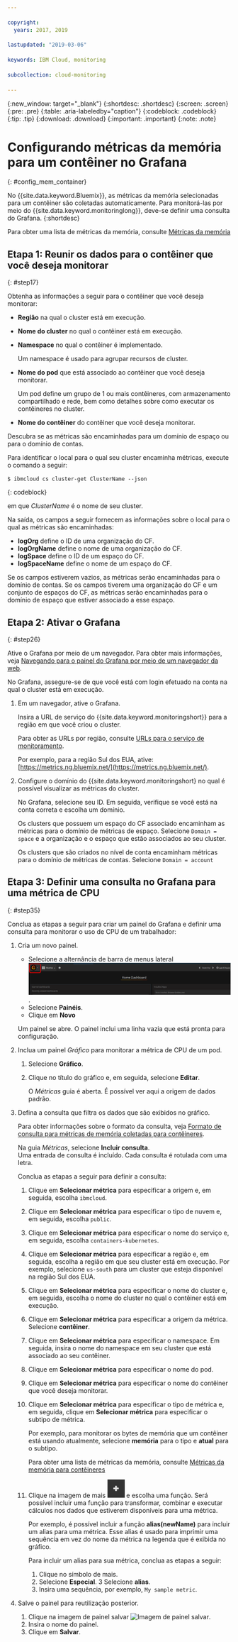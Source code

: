 ```yaml
---

copyright:
  years: 2017, 2019

lastupdated: "2019-03-06"

keywords: IBM Cloud, monitoring

subcollection: cloud-monitoring

---
```


{:new_window: target="_blank"}
{:shortdesc: .shortdesc}
{:screen: .screen}
{:pre: .pre}
{:table: .aria-labeledby="caption"}
{:codeblock: .codeblock}
{:tip: .tip}
{:download: .download}
{:important: .important}
{:note: .note}



# Configurando métricas da memória para um contêiner no Grafana
{: #config_mem_container}

No {{site.data.keyword.Bluemix}}, as métricas da memória selecionadas para um contêiner são
coletadas automaticamente. Para monitorá-las por meio do {{site.data.keyword.monitoringlong}}, deve-se definir
uma consulta do Grafana. 
{:shortdesc}

Para obter uma lista de métricas da memória, consulte
[Métricas da memória](/docs/services/cloud-monitoring/containers?topic=cloud-monitoring-monitoring_bmx_containers_ov#memory_metrics)


## Etapa 1: Reunir os dados para o contêiner que você deseja monitorar
{: #step17}

Obtenha as informações a seguir para o contêiner que você deseja monitorar:

* **Região** na qual o cluster está em execução.
* **Nome do cluster** no qual o contêiner está em execução. 
* **Namespace** no qual o contêiner é implementado. 

    Um namespace é usado para agrupar recursos de cluster.
	
* **Nome do pod** que está associado ao contêiner que você deseja monitorar. 

    Um pod define um grupo de 1 ou mais contêineres, com armazenamento compartilhado e rede, bem como
detalhes sobre como executar os contêineres no cluster.
	
* **Nome do contêiner** do contêiner que você deseja monitorar.

Descubra se as métricas são encaminhadas para um domínio de espaço ou para o domínio de contas.

Para identificar o local para o qual seu cluster encaminha métricas, execute o comando a seguir:

```
$ ibmcloud cs cluster-get ClusterName --json
```
{: codeblock}

em que *ClusterName* é o nome de seu cluster.

Na saída, os campos a seguir fornecem as informações sobre o local para o qual as métricas são encaminhadas:

* **logOrg** define o ID de uma organização do CF.
* **logOrgName** define o nome de uma organização do CF.
* **logSpace** define o ID de um espaço do CF.
* **logSpaceName** define o nome de um espaço do CF.

Se os campos estiverem vazios, as métricas serão encaminhadas para o domínio de contas.
Se os campos tiverem uma organização do CF e um conjunto de espaços do CF, as métricas serão encaminhadas para
o domínio de espaço que estiver associado a esse espaço.

## Etapa 2: Ativar o Grafana
{: #step26}

Ative o Grafana por meio de um navegador. Para obter mais informações, veja [Navegando para o painel do Grafana por meio de um navegador da web](/docs/services/cloud-monitoring/grafana?topic=cloud-monitoring-navigating_grafana#launch_grafana_from_browser).

No Grafana, assegure-se de que você está com login efetuado na conta na qual o cluster está em
execução. 

1. Em um navegador, ative o Grafana. 

    Insira a URL de serviço do {{site.data.keyword.monitoringshort}} para a região em que você criou o cluster. 
    
    Para obter as URLs por região, consulte
[URLs para o serviço de
monitoramento](/docs/services/cloud-monitoring?topic=cloud-monitoring-monitoring_ov#region).

    Por exemplo, para a região Sul dos EUA, ative:
[https://metrics.ng.bluemix.net/](https://metrics.ng.bluemix.net/).

2. Configure o domínio do {{site.data.keyword.monitoringshort} no qual é possível visualizar as
métricas do cluster.

    No Grafana, selecione seu ID. Em seguida, verifique se você está na conta correta e escolha um
domínio.

    Os clusters que possuem um espaço do CF associado encaminham as métricas para o domínio de
métricas de espaço. Selecione `Domain = space` e a organização e o espaço que estão
associados ao seu cluster.

    Os clusters que são criados no nível de conta encaminham métricas para o domínio de métricas de
contas. Selecione `Domain = account`




## Etapa 3: Definir uma consulta no Grafana para uma métrica de CPU
{: #step35}

Conclua as etapas a seguir para criar um painel do Grafana e definir uma consulta para monitorar o uso
de CPU de um trabalhador:

1. Cria um novo painel.

    * Selecione a alternância de barra de menus lateral ![Barra de menus lateral do Grafana](images/grafana_settings.gif "Barra de menus lateral do Grafana").
    * Selecione **Painéis**.
    * Clique em **Novo**

    Um painel se abre. O painel inclui uma linha vazia que está pronta para configuração.

2. Inclua um painel *Gráfico* para monitorar a métrica de CPU de um pod.

    1. Selecione **Gráfico**.

    2. Clique no título do gráfico e, em seguida, selecione **Editar**.

        O *Métricas* guia é aberta. É possível ver aqui a origem de dados padrão.

3. Defina a consulta que filtra os dados que são exibidos no gráfico. 

    Para obter informações sobre o formato da consulta, veja [Formato de consulta para métricas de memória coletadas para contêineres](/docs/services/cloud-monitoring/reference?topic=cloud-monitoring-metrics_format_containers#mem_containers).

    Na guia *Métricas*, selecione **Incluir consulta**. <br>Uma entrada de consulta é incluído. Cada consulta é rotulada com uma letra.
	
	Conclua as etapas a seguir para definir a consulta:

    1. Clique em **Selecionar métrica** para especificar a origem e, em seguida,
escolha `ibmcloud`.
    
    2. Clique em **Selecionar métrica** para especificar o tipo de nuvem e, em
seguida, escolha `public`.
    
    3. Clique em **Selecionar métrica** para especificar o nome do serviço e, em seguida, escolha `containers-kubernetes`.
	
    4. Clique em **Selecionar métrica** para especificar a região e, em seguida,
escolha a região em que seu cluster está em execução. Por exemplo, selecione `us-south` para
um cluster que esteja disponível na região Sul dos EUA.
    
    5. Clique em **Selecionar métrica** para especificar o nome do cluster e, em
seguida, escolha o nome do cluster no qual o contêiner está em execução.
		
	6. Clique em **Selecionar métrica** para especificar a origem da métrica. Selecione
**contêiner**.
		
	7. Clique em **Selecionar métrica** para especificar o namespace. Em seguida,
insira o nome do namespace em seu cluster que está associado ao seu contêiner.
		
	8. Clique em **Selecionar métrica** para especificar o nome do pod.
	
	9. Clique em **Selecionar métrica** para especificar o nome do contêiner
que você deseja monitorar.
	
	10. Clique em **Selecionar métrica** para especificar o tipo de métrica e, em
seguida, clique em **Selecionar métrica** para especificar o subtipo de métrica.
	
	    Por exemplo, para monitorar os bytes de memória que um contêiner está usando atualmente,
selecione **memória** para o tipo e **atual** para o subtipo.
	
	    Para obter uma lista de métricas da memória, consulte
[Métricas da memória para contêineres](/docs/services/cloud-monitoring/containers?topic=cloud-monitoring-monitoring_bmx_containers_ov#memory_metrics) 
	
	11. Clique na imagem de mais ![Ícones Incluir](images/grafana_plus_image.gif "Imagem de mais") e escolha uma função. Será possível incluir uma função para transformar, combinar e executar cálculos nos dados que estiverem disponíveis para uma métrica.

        Por exemplo, é possível incluir a função **alias(newName)** para incluir um alias para uma métrica. Esse alias é usado para imprimir uma sequência em vez do nome da métrica na legenda que é exibida no gráfico.

        Para incluir um alias para sua métrica, conclua as etapas a seguir:

        1. Clique no símbolo de mais.
        2. Selecione **Especial**.
        3 Selecione **alias**.
        4. Insira uma sequência, por exemplo, `My sample metric`.

4. Salve o painel para reutilização posterior.

    1. Clique na imagem de painel salvar ![Imagem de painel salvar](images/grafana_save_image.gif "Imagem de painel salvar").
    2. Insira o nome do painel.
    3. Clique em **Salvar**.

	
